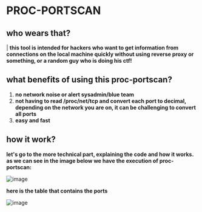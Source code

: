 # PROC-PORTSCAN







## who wears that?

| **this tool is intended for hackers who want to get information from connections on the local machine quickly without using reverse proxy or something, or a random guy who is doing his ctf!**


## what benefits of using this proc-portscan?

1. **no network noise or alert sysadmin/blue team**
2. **not having to read /proc/net/tcp and convert each port to decimal, depending on the network you are on, it can be challenging to convert all ports**
3. **easy and fast**

## how it work?

**let's go to the more technical part, explaining the code and how it works. as we can see in the image below we have the execution of proc-portscan:**

![image](https://github.com/user-attachments/assets/31ed8170-1565-4747-ae0a-ebd9b661ff49)

**here is the table that contains the ports**

![image](https://github.com/user-attachments/assets/7c52634f-62d1-4a6e-97b0-421ab31917c6)
